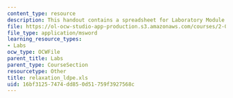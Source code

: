 ```yaml
---
content_type: resource
description: This handout contains a spreadsheet for Laboratory Module 2.
file: https://ol-ocw-studio-app-production.s3.amazonaws.com/courses/2-002-mechanics-and-materials-ii-spring-2004/16bf31257474dd850d51759f3927568c_relaxation_ldpe.xls
file_type: application/msword
learning_resource_types:
- Labs
ocw_type: OCWFile
parent_title: Labs
parent_type: CourseSection
resourcetype: Other
title: relaxation_ldpe.xls
uid: 16bf3125-7474-dd85-0d51-759f3927568c
---
```

